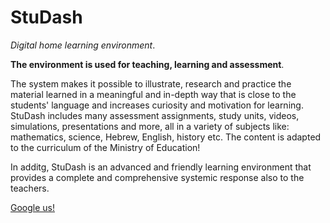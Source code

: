 # StuDash

*Digital home learning environment*. 

**The environment is used for teaching, learning and assessment**.

The system makes it possible to illustrate, research and practice the material learned in a meaningful and in-depth way that is close to the students' language and increases curiosity and motivation for learning.
StuDash includes many assessment assignments, study units, videos, simulations, presentations and more, all in a variety of subjects like: mathematics, science, Hebrew, English, history etc.
The content is adapted to the curriculum of the Ministry of Education!

In additg, StuDash is an advanced and friendly learning environment that provides a complete and comprehensive systemic response also to the teachers.

[Google us!]

[Google us!]: <https://www.google.com/search?hl=en&sxsrf=ALeKk03LQZeAn0fRA5ELqm1o3W6VZ4RNDA%3A1605394955565&ei=C2KwX_f7IfqN1fAP2dW3qA8&q=StuDash&oq=StuDash&gs_lcp=CgZwc3ktYWIQAzIECCMQJzoECAAQRzoICAAQyQMQkQI6BQgAEJECOgcIABCxAxBDOgQIABBDOggIABCxAxCDAToFCAAQsQM6CwguELEDEMcBEKMCOgcIABDJAxBDOgIILjoCCAA6BAguEEM6BwgAEAoQywE6BAgAEAo6CggAELEDEMkDEEM6BAguEApQvo4BWISXAWDZnQFoAHAHeACAAaABiAHNB5IBAzAuN5gBAKABAaoBB2d3cy13aXrIAQjAAQE&sclient=psy-ab&ved=0ahUKEwi3rbOgkoPtAhX6RhUIHdnqDfUQ4dUDCA0&uact=5>